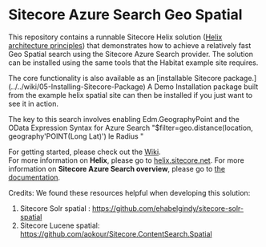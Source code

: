 # Sitecore Azure Search Geo Spatial 

This repository contains a runnable Sitecore Helix solution ([Helix architecture principles](http://helix.sitecore.net)) that demonstrates how to achieve a relatively fast Geo Spatial search using the Sitecore Azure Search provider. The solution can be installed using the same tools that the Habitat example site requires. 

The core functionality is also available as an [installable Sitecore package.] (../../wiki/05-Installing-Sitecore-Package)
A Demo Installation package built from the example helix spatial site can then be installed if you just want to see it in action. 

The key to this search involves enabling Edm.GeographyPoint and the OData Expression Syntax for Azure Search "$filter=geo.distance(location, geography'POINT(Long Lat)') le Radius "

For getting started, please check out the [Wiki](../../wiki).  
For more information on **Helix**, please go to [helix.sitecore.net](http://helix.sitecore.net).
For more information on **Sitecore Azure Search overview**, please go to [the documentation](https://doc.sitecore.net/sitecore_experience_platform/setting_up_and_maintaining/search_and_indexing/sitecore_azure_search_overview).

Credits: 
We found these resources helpful when developing this solution: 
1) Sitecore Solr spatial : https://github.com/ehabelgindy/sitecore-solr-spatial
2) Sitecore Lucene spatial: https://github.com/aokour/Sitecore.ContentSearch.Spatial


